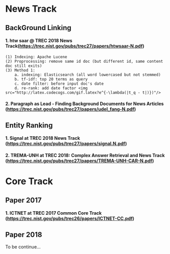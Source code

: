News Track
=====================
## BackGround Linking
#### 1. htw saar @ TREC 2018 News Track(https://trec.nist.gov/pubs/trec27/papers/htwsaar-N.pdf) 
	(1) Indexing: Apache Lucene
	(2) Proprocessing: remove same id doc (but different id, same content doc still exits)
	(3) Method 1:
		a. indexing: Elasticsearch (all word lowercased but not stemmed)
		b. tf-idf: top 20 terms as query
		c. date filter: before input doc's date 
		d. re-rank: add date factor <img src="http://latex.codecogs.com/gif.latex?e^{-\lambda(|t_q - t|)})"/>



#### 2. Paragraph as Lead - Finding Background Documents for News Articles (https://trec.nist.gov/pubs/trec27/papers/udel_fang-N.pdf)




## Entity Ranking
#### 1. Signal at TREC 2018 News Track (https://trec.nist.gov/pubs/trec27/papers/signal.N.pdf)

#### 2. TREMA-UNH at TREC 2018: Complex Answer Retrieval and News Track (https://trec.nist.gov/pubs/trec27/papers/TREMA-UNH-CAR-N.pdf)




Core Track
=====================
## Paper 2017
#### 1. ICTNET at TREC 2017 Common Core Track (https://trec.nist.gov/pubs/trec26/papers/ICTNET-CC.pdf)

## Paper 2018
To be continue...

